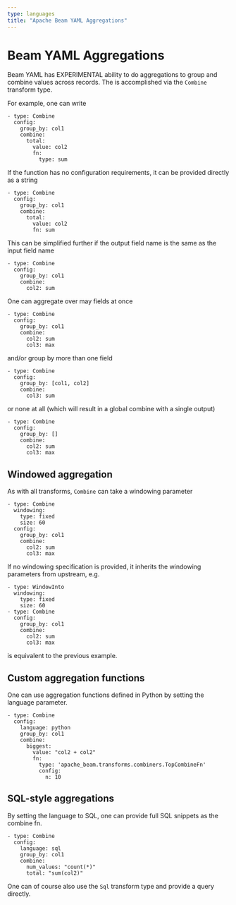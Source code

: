 ```yaml
---
type: languages
title: "Apache Beam YAML Aggregations"
---
```

<!--
    Licensed to the Apache Software Foundation (ASF) under one
    or more contributor license agreements.  See the NOTICE file
    distributed with this work for additional information
    regarding copyright ownership.  The ASF licenses this file
    to you under the Apache License, Version 2.0 (the
    "License"); you may not use this file except in compliance
    with the License.  You may obtain a copy of the License at

      http://www.apache.org/licenses/LICENSE-2.0

    Unless required by applicable law or agreed to in writing,
    software distributed under the License is distributed on an
    "AS IS" BASIS, WITHOUT WARRANTIES OR CONDITIONS OF ANY
    KIND, either express or implied.  See the License for the
    specific language governing permissions and limitations
    under the License.
-->

# Beam YAML Aggregations

Beam YAML has EXPERIMENTAL ability to do aggregations to group and combine
values across records. The is accomplished via the `Combine` transform type.

For example, one can write

```
- type: Combine
  config:
    group_by: col1
    combine:
      total:
        value: col2
        fn:
          type: sum
```

If the function has no configuration requirements, it can be provided directly
as a string

```
- type: Combine
  config:
    group_by: col1
    combine:
      total:
        value: col2
        fn: sum
```

This can be simplified further if the output field name is the same as the input
field name

```
- type: Combine
  config:
    group_by: col1
    combine:
      col2: sum
```

One can aggregate over may fields at once

```
- type: Combine
  config:
    group_by: col1
    combine:
      col2: sum
      col3: max
```

and/or group by more than one field

```
- type: Combine
  config:
    group_by: [col1, col2]
    combine:
      col3: sum
```

or none at all (which will result in a global combine with a single output)

```
- type: Combine
  config:
    group_by: []
    combine:
      col2: sum
      col3: max
```

## Windowed aggregation

As with all transforms, `Combine` can take a windowing parameter

```
- type: Combine
  windowing:
    type: fixed
    size: 60
  config:
    group_by: col1
    combine:
      col2: sum
      col3: max
```

If no windowing specification is provided, it inherits the windowing
parameters from upstream, e.g.

```
- type: WindowInto
  windowing:
    type: fixed
    size: 60
- type: Combine
  config:
    group_by: col1
    combine:
      col2: sum
      col3: max
```

is equivalent to the previous example.


## Custom aggregation functions

One can use aggregation functions defined in Python by setting the language
parameter.

```
- type: Combine
  config:
    language: python
    group_by: col1
    combine:
      biggest:
        value: "col2 + col2"
        fn:
          type: 'apache_beam.transforms.combiners.TopCombineFn'
          config:
            n: 10
```

## SQL-style aggregations

By setting the language to SQL, one can provide full SQL snippets as the
combine fn.

```
- type: Combine
  config:
    language: sql
    group_by: col1
    combine:
      num_values: "count(*)"
      total: "sum(col2)"
```

One can of course also use the `Sql` transform type and provide a query
directly.
